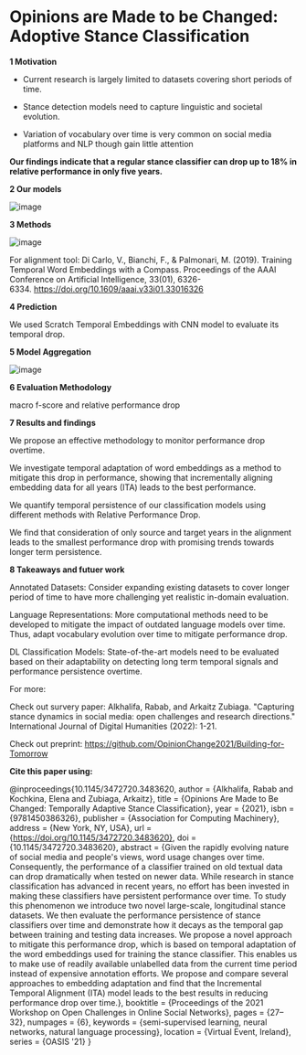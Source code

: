 # Opinions are Made to be Changed: Adoptive Stance Classification

**1 Motivation**

- Current research is largely limited to datasets covering short periods of time.

- Stance detection models need to capture linguistic and societal evolution.

- Variation of vocabulary over time is very common on social media platforms and NLP though gain little attention

**Our findings indicate that a regular stance classifier can drop up to 18% in relative performance in only five years.**

**2 Our models**

![image](https://user-images.githubusercontent.com/83759421/167584193-628769f6-7038-40f5-bc57-7a0783255364.png)

**3 Methods**

![image](https://user-images.githubusercontent.com/83759421/167584253-15f53a53-f390-4347-bccc-ca750114edc5.png)

For alignment tool: Di Carlo, V., Bianchi, F., & Palmonari, M. (2019). Training Temporal Word Embeddings with a Compass. Proceedings of the AAAI Conference on Artificial Intelligence, 33(01), 6326-6334. https://doi.org/10.1609/aaai.v33i01.33016326

**4 Prediction**

We used Scratch Temporal Embeddings with CNN model to evaluate its temporal drop. 

**5 Model Aggregation**

![image](https://user-images.githubusercontent.com/83759421/167584061-ddf70346-53aa-4a89-b2a9-7e2d54fa07d3.png)


**6 Evaluation Methodology**

macro f-score and relative performance drop

**7 Results and findings**

We propose an effective methodology to monitor performance drop overtime.

We investigate temporal adaptation of word embeddings as a method to mitigate this drop in performance, showing that incrementally aligning embedding data for all years (ITA) leads to the best performance. 

We quantify temporal persistence of our classification models using different methods with Relative Performance Drop.

We find that consideration of only source and target years in the alignment leads to the smallest performance drop with promising trends towards longer term persistence.

**8 Takeaways and futuer work**

Annotated Datasets: Consider expanding existing datasets to cover longer period of time to have more challenging yet realistic in-domain evaluation.

Language Representations: More computational methods need to be developed to mitigate the impact of outdated language models over time. Thus, adapt vocabulary evolution over time to mitigate performance drop. 

DL Classification Models: State-of-the-art models need to be evaluated based on their adaptability on detecting long term temporal signals and performance persistence overtime.

For more:

Check out survery paper: Alkhalifa, Rabab, and Arkaitz Zubiaga. "Capturing stance dynamics in social media: open challenges and research directions." International Journal of Digital Humanities (2022): 1-21.

Check out preprint: https://github.com/OpinionChange2021/Building-for-Tomorrow


**Cite this paper using:**

@inproceedings{10.1145/3472720.3483620,
author = {Alkhalifa, Rabab and Kochkina, Elena and Zubiaga, Arkaitz},
title = {Opinions Are Made to Be Changed: Temporally Adaptive Stance Classification},
year = {2021},
isbn = {9781450386326},
publisher = {Association for Computing Machinery},
address = {New York, NY, USA},
url = {https://doi.org/10.1145/3472720.3483620},
doi = {10.1145/3472720.3483620},
abstract = {Given the rapidly evolving nature of social media and people's views, word usage changes
over time. Consequently, the performance of a classifier trained on old textual data
can drop dramatically when tested on newer data. While research in stance classification
has advanced in recent years, no effort has been invested in making these classifiers
have persistent performance over time. To study this phenomenon we introduce two novel
large-scale, longitudinal stance datasets. We then evaluate the performance persistence
of stance classifiers over time and demonstrate how it decays as the temporal gap
between training and testing data increases. We propose a novel approach to mitigate
this performance drop, which is based on temporal adaptation of the word embeddings
used for training the stance classifier. This enables us to make use of readily available
unlabelled data from the current time period instead of expensive annotation efforts.
We propose and compare several approaches to embedding adaptation and find that the
Incremental Temporal Alignment (ITA) model leads to the best results in reducing performance
drop over time.},
booktitle = {Proceedings of the 2021 Workshop on Open Challenges in Online Social Networks},
pages = {27–32},
numpages = {6},
keywords = {semi-supervised learning, neural networks, natural language processing},
location = {Virtual Event, Ireland},
series = {OASIS '21}
}
